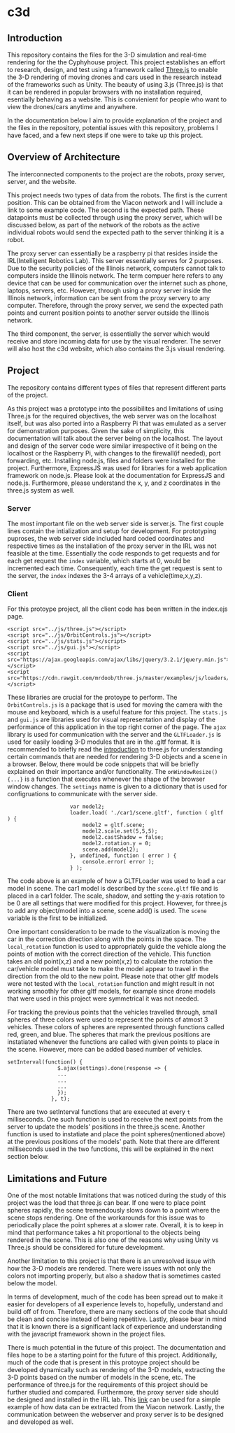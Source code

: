 # c3d

## Introduction

This repository contains the files for the 3-D simulation and real-time rendering for the the Cyphyhouse project. This project establishes
an effort to research, design, and test using a framework called [Three.js](https://threejs.org/) to enable the 3-D rendering of moving drones and cars used in the research instead of the frameworks such as Unity. The beauty of using 3.js (Three.js) is that it can be rendered in popular browsers with no installation required, esentially behaving as a website. This is convienient for people who want to view the drones/cars anytime and anywhere.

In the documentation below I aim to provide explanation of the project and the files in the repository, potential issues with this repository, problems I have faced, and a few next steps if one were to take up this project. 


## Overview of Architecture

The interconnected components to the project are the robots, proxy server, server, and the website.

This project needs two types of data from the robots. The first is the current position. This can be obtained from the Viacon network and I will include a link to some example code. The second is the expected path. These datapoints must be collected through using the proxy server, which will be discussed below, as part of the network of the robots as the active individual robots would send the expected path to the server thinking it is a robot. 

The proxy server can essentially be a raspberry pi that resides inside the IRL(Intelligent Robotics Lab). This server essentially serves for 2 purposes. Due to the security policies of the Illinois network, computers cannot talk to computers inside the Illinois network. The term compuer here refers to any device that can be used for communication over the internet such as phone, laptops, servers, etc. However, through using a proxy server inside the Illinois network, information can be sent from the proxy servery to any computer. Therefore, through the proxy server, we send the expected path points and current position points to another server outside the Illinois network.

The third component, the server, is essentially the server which would receive and store incoming data for use by the visual renderer. The server will also host the c3d website, which also contains the 3.js visual rendering.

## Project

The repository contains different types of files that represent different parts of the project.

As this project was a prototype into the possibilites and limitations of using Three.js for the required objectives, the web server was on the localhost itself, but was also ported into a Raspberry Pi that was emulated as a server for demonstration purposes. Given the sake of simplicity, this documentation will talk about the server being on the localhost. The layout and design of the server code were similar irrespective of it being on the localhost or the Raspberry Pi, with changes to the firewall(if needed), port forwarding, etc. Installing node.js, files and folders were installed for the project. Furthermore, ExpressJS was used for libraries for a web application framework on node.js. Please look at the documentation for ExpressJS and node.js. Furthermore, please understand the x, y, and z coordinates in the three.js system as well. 

### Server

The most important file on the web server side is server.js. The first couple lines contain the intialization and setup for development. For prototyping puproses, the web server side included hard coded coordinates and respective times as the installation of the proxy server in the IRL was not feasible at the time. Essentially the code responds to get requests and for each get request the `index` variable, which starts at 0, would be incremented each time. Consequently, each time the get request is sent to the server, the `index` indexes the 3-4 arrays of a vehicle(time,x,y,z).

### Client

For this protoype project, all the client code has been written in the index.ejs page. 
```
<script src="../js/three.js"></script>
<script src="../js/OrbitControls.js"></script>
<script src="../js/stats.js"></script>
<script src="../js/gui.js"></script>
<script src="https://ajax.googleapis.com/ajax/libs/jquery/3.2.1/jquery.min.js"></script>
<script src="https://cdn.rawgit.com/mrdoob/three.js/master/examples/js/loaders/GLTFLoader.js"></script>
```
These libraries are crucial for the protoype to perform. The `OrbitControls.js` is a package that is used for moving the camera with the mouse and keyboard, which is a useful feature for this project. The `stats.js` and `gui.js` are libraries used for visual representation and display of the performance of this application in the top right corner of the page. The `ajax` library is used for communication with the server and the `GLTFLoader.js` is used for easily loading 3-D modules that are in the .gltf format. It is recommended to briefly read the [introduction](https://threejs.org/docs/index.html#manual/en/introduction/Creating-a-scene) to three.js for understanding certain commands that are needed for rendering 3-D objects and a scene in a browser. Below, there would be code snippets that will be briefly explained on their importance and/or functionality. The `onWindowResize() {...}` is a function that executes whenever the shape of the browser window changes. The `settings` name is given to a dictionary that is used for configruations to communicate with the server side. 

```var loader = new THREE.GLTFLoader();
                    var model2;
                    loader.load( './car1/scene.gltf', function ( gltf ) {
                        model2 = gltf.scene;
                        model2.scale.set(5,5,5);
                        model2.castShadow = false;
                        model2.rotation.y = 0;
                        scene.add(model2);
                    }, undefined, function ( error ) {
                        console.error( error );
                    } );
```
The code above is an example of how a GLTFLoader was used to load a car model in scene. The car1 model is described by the `scene.gltf` file and is placed in a car1 folder. The scale, shadow, and setting the y-axis rotation to be 0 are all settings that were modified for this project. However, for three.js to add any object/model into a scene, scene.add() is used. The `scene` variable is the first to be initialized. 

One important consideration to be made to the visualization is moving the car in the correction direction along with the points in the space. The `local_rotation` function is used to appropriately guide the vehicle along the points of motion with the correct direction of the vehicle. This function takes an old point(x,z) and a new point(x,z) to calculate the rotation the car/vehicle model must take to make the model appear to travel in the direction from the old to the new point. Please note that other gltf models were not tested with the `local_rotation` function and might result in not working smoothly for other gltf models, for example since drone models that were used in this project were symmetrical it was not needed.

For tracking the previous points that the vehicles travelled through, small spheres of three colors were used to represent the points of atmost 3 vehicles. These colors of spheres are represented through functions called red, green, and blue. The spheres that mark the previous positions are instatiated whenever the functions are called with given points to place in the scene.  However, more can be added based number of vehicles.

```
setInterval(function() {
                $.ajax(settings).done(response => {
                ...
                ...
                ...
                });
              }, t);
```

There are two setInterval functions that are executed at every `t` milliseconds. One such function is used to receive the next points from the server to update the models' positions in the three.js scene. Another function is used to instatiate and place the point spheres(mentioned above) at the previous positions of the models' path. Note that there are different milliseconds used in the two functions, this will be explained in the next section below. 
           

## Limitations and Future

One of the most notable limitations that was noticed during the study of this project was the load that three.js can bear. If one were to place point spheres rapidly, the scene tremendously slows down to a point where the scene stops rendering. One of the workarounds for this issue was to periodically place the point spheres at a slower rate. Overall, it is to keep in mind that performance takes a hit proportional to the objects being rendered in the scene. This is also one of the reasons why using Unity vs Three.js should be considered for future development. 

Another limitation to this project is that there is an unresolved issue with how the 3-D models are rendered. There were issues with not only the colors not importing properly, but also a shadow that is sometimes casted below the model. 

In terms of development, much of the code has been spread out to make it easier for developers of all experience levels to, hopefully, understand and build off of from. Therefore, there are many sections of the code that should be clean and concise instead of being repetitive. Lastly, please bear in mind that it is known there is a significant lack of experience and understanding with the javacript framework shown in the project files. 

There is much potential in the future of this project. The documentation and files hope to be a starting point for the future of this project. Additionally, much of the code that is present in this protoype project should be developed dynamically such as rendering of the 3-D models, extracting the 3-D points based on the number of models in the scene, etc. The performance of three.js for the requirements of this project should be further studied and compared. Furthermore, the proxy server side should be designed and installed in the IRL lab. This [link](https://github.com/cyphyhouse/Decawave/blob/master/ROS/cyphyhouse/quadcopter/src/fakegps.cpp) can be used for a simple example of how data can be extracted from the Viacon network. Lastly, the communication between the webserver and proxy server is to be designed and developed as well. 
